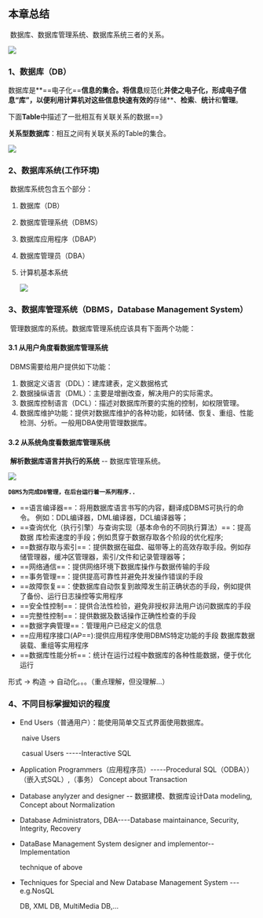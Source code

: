 ## 本章总结

​	数据库、数据库管理系统、数据库系统三者的关系。

![](E:/%E6%8A%80%E6%9C%AF%E4%BD%BF%E7%94%A8%E6%80%BB%E7%BB%93/Experience/%E6%95%B0%E6%8D%AE%E5%BA%93/%E6%88%98%E7%A5%9E/%E6%8E%88%E8%AF%BE.assets/202408261654825.png)

### 1、数据库（DB）

​	数据库是**==电子化==**信息的集合。将信息**规范化**并使之电子化，形成电子信息“库”，以便利用计算机对这些信息快速有效的**存储**、**检索**、**统计**和**管理**。

下面**Table**中描述了一批相互有关联关系的数据==》

**关系型数据库**：相互之间有关联关系的Table的集合。

![](E:/%E6%8A%80%E6%9C%AF%E4%BD%BF%E7%94%A8%E6%80%BB%E7%BB%93/Experience/%E6%95%B0%E6%8D%AE%E5%BA%93/%E6%88%98%E7%A5%9E/%E6%8E%88%E8%AF%BE.assets/202408261627976.png)

### 2、数据库系统(工作环境)

​	数据库系统包含五个部分：

1. 数据库（DB）

2. 数据库管理系统（DBMS）

3. 数据库应用程序（DBAP）

4. 数据库管理员（DBA）

5. 计算机基本系统

    ![](E:/%E6%8A%80%E6%9C%AF%E4%BD%BF%E7%94%A8%E6%80%BB%E7%BB%93/Experience/%E6%95%B0%E6%8D%AE%E5%BA%93/%E6%88%98%E7%A5%9E/%E6%8E%88%E8%AF%BE.assets/202408261631049.png)

### 3、数据库管理系统（DBMS，Database Management System）

​	管理数据库的系统。数据库管理系统应该具有下面两个功能：

#### 3.1 从用户角度看数据库管理系统

​	DBMS需要给用户提供如下功能：

1. 数据定义语言（DDL）：建库建表，定义数据格式
2. 数据操纵语言（DML）：主要是增删改查，解决用户的实际需求。
3. 数据库控制语言（DCL）：描述对数据库所要的实施的控制，如权限管理。
4. 数据库维护功能：提供对数据库维护的各种功能，如转储、恢复、重组、性能检测、分析。一般用DBA使用管理数据库。

#### 3.2 从系统角度看数据库管理系统

​	**解析数据库语言并执行的系统**  --  数据库管理系统。

![](E:/%E6%8A%80%E6%9C%AF%E4%BD%BF%E7%94%A8%E6%80%BB%E7%BB%93/Experience/%E6%95%B0%E6%8D%AE%E5%BA%93/%E6%88%98%E7%A5%9E/%E6%8E%88%E8%AF%BE.assets/20240826214432.png)

**`DBMS为完成DB管理，在后台运行着一系列程序..`**

- ==语言编译器==：将用数据库语言书写的内容，翻译成DBMS可执行的命令。
    例如：DDL编译器，DML编译器，DCL编译器等；
- ==查询优化（执行引擎）与查询实现（基本命令的不同执行算法）==：提高数据
    库检索速度的手段；例如贯穿于数据存取各个阶段的优化程序;
- ==数据存取与索引==：提供数据在磁盘、磁带等上的高效存取手段。例如存
    储管理器，缓冲区管理器，索引/文件和记录管理器等；
- ==网络通信==：提供网络环境下数据库操作与数据传输的手段
- ==事务管理==：提供提高可靠性并避免并发操作错误的手段
- ==故障恢复==：使数据库自动恢复到故障发生前正确状态的手段，例如提供
    了备份、运行日志操控等实用程序
- ==安全性控制==：提供合法性检验，避免非授权非法用户访问数据库的手段
- ==完整性控制==：提供数据及数话操作正确性检查的手段
- ==数据字典管理==：管理用户已经定义的信息
- ==应用程序接口(AP==):提供应用程序使用DBMS特定功能的手段
    数据库数据装载、重组等实用程序
- ==数据库性能分析==：统计在运行过程中数据库的各种性能数据，便于优化
    运行

形式 -> 构造 -> 自动化。。。（重点理解，但没理解...）

### 4、不同目标掌握知识的程度

- End Users（普通用户）：能使用简单交互式界面使用数据库。

    ​	naive Users

    ​	casual Users -----Interactive SQL

- Application Programmers（应用程序员）-----Procedural SQL（ODBA））（嵌入式SQL）,（事务） Concept about Transaction

- Database anylyzer and designer -- 数据建模、数据库设计Data modeling, Concept about Normalization

- Database Administrators, DBA----Database maintainance, Security, Integrity, Recovery

- DataBase Management System designer and implementor--Implementation

    technique of above

- Techniques for Special and New Database Management System ---e.g.NosQL

    DB, XML DB,  MultiMedia DB,...



